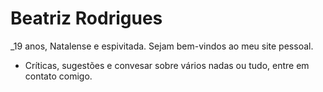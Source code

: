# Beatriz Rodrigues
  
 _19 anos, Natalense e espivitada. Sejam bem-vindos ao meu site pessoal.  
 *  Críticas, sugestões e convesar sobre vários nadas ou tudo, entre em contato comigo.
